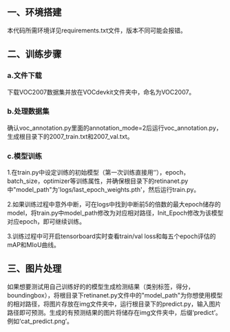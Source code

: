 ## 一、环境搭建
本代码所需环境详见requirements.txt文件，版本不同可能会报错。

## 二、训练步骤
### a.文件下载
下载VOC2007数据集并放在VOCdevkit文件夹中，命名为VOC2007。

### b.处理数据集
确认voc_annotation.py里面的annotation_mode=2后运行voc_annotation.py，生成根目录下的2007_train.txt和2007_val.txt。

### c.模型训练
1.在train.py中设定训练的初始模型（第一次训练直接用‘’），epoch，batch_size，optimizer等训练属性，并确保根目录下的retinanet.py中"model_path"为'logs/last_epoch_weights.pth'，然后运行train.py。

2.如果训练过程中意外中断，可在logs中找到中断前5的倍数的最大epoch储存的model，将train.py中model_path修改为对应相对路径，Init_Epoch修改为该模型对应epoch，即可继续训练。

3.训练过程中可开启tensorboard实时查看train/val loss和每五个epoch评估的mAP和MIoU曲线。

## 三、图片处理
如果想要测试用自己训练好的的模型生成检测结果（类别标签，得分，boundingbox），将根目录下retinanet.py文件中的"model_path"为你想使用模型的相对路径，将图片存放在img文件夹中，运行根目录下的predict.py，输入图片路径即可预测。生成的有预测结果的图片将储存在img文件夹中，后缀‘predict’。例如‘cat_predict.png’。

